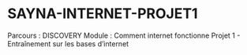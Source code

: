 # SAYNA-INTERNET-PROJET1
Parcours : DISCOVERY 
Module 	 : 	 Comment 	internet 	  fonctionne 
Projet  1  -  Entraînement  sur  les  bases d’internet 
